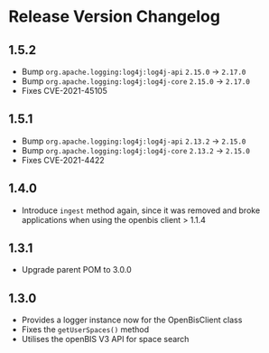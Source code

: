 # Release Version Changelog

## 1.5.2
* Bump `org.apache.logging:log4j:log4j-api` `2.15.0` -> `2.17.0`
* Bump `org.apache.logging:log4j:log4j-core` `2.15.0` -> `2.17.0`
* Fixes CVE-2021-45105

## 1.5.1
* Bump `org.apache.logging:log4j:log4j-api` `2.13.2` -> `2.15.0`
* Bump `org.apache.logging:log4j:log4j-core` `2.13.2` -> `2.15.0`
* Fixes CVE-2021-4422

## 1.4.0
* Introduce `ingest` method again, since it was removed and broke
  applications when using the openbis client > 1.1.4

## 1.3.1
* Upgrade parent POM to 3.0.0

## 1.3.0
* Provides a logger instance now for the OpenBisClient class
* Fixes the `getUserSpaces()` method
* Utilises the openBIS V3 API for space search
